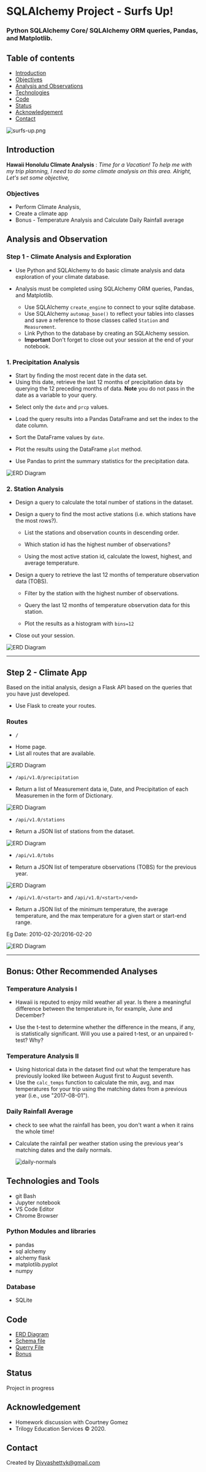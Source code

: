 # SQLAlchemy  Project - Surfs Up!### Python SQLAlchemy Core/ SQLAlchemy ORM queries, Pandas, and Matplotlib.## Table of contents* [Introduction ](#introduction )* [Objectives ](#objectives)* [Analysis and Observations ](#analysis-and-observation)* [Technologies](#technologies)* [Code](#code)* [Status](#status)* [Acknowledgement ](#acknowledgement )* [Contact](#contact)![surfs-up.png](Images/surfs-up.png)## Introduction__Hawaii Honolulu Climate Analysis__  : *Time for a Vacation! To help me with my trip planning, I need to do some climate analysis on this area. Alright, Let's set some objective,*### Objectives- Perform Climate Analysis, - Create a climate app- Bonus - Temperature Analysis and Calculate Daily Rainfall average## Analysis and Observation### Step 1 - Climate Analysis and Exploration- Use Python and SQLAlchemy to do basic climate analysis and data exploration of your climate database. - Analysis must be completed using SQLAlchemy ORM queries, Pandas, and Matplotlib.	* Use SQLAlchemy `create_engine` to connect to your sqlite database.	* Use SQLAlchemy `automap_base()` to reflect your tables into classes and save a reference 	   to those classes called `Station` and `Measurement`.	* Link Python to the database by creating an SQLAlchemy session.	* **Important** Don't forget to close out your session at the end of your notebook.### 1. Precipitation Analysis - Start by finding the most recent date in the data set.- Using this date, retrieve the last 12 months of precipitation data by querying the 12 preceding months of data. **Note** you do not pass in the date as a variable to your query.* Select only the `date` and `prcp` values.* Load the query results into a Pandas DataFrame and set the index to the date column.* Sort the DataFrame values by `date`.* Plot the results using the DataFrame `plot` method.* Use Pandas to print the summary statistics for the precipitation data.![ERD Diagram](./EmployeeSQL/Data-Modeling-ERD/PH_ERDiagram.png) ### 2. Station Analysis* Design a query to calculate the total number of stations in the dataset.* Design a query to find the most active stations (i.e. which stations have the most rows?).  * List the stations and observation counts in descending order.  * Which station id has the highest number of observations?  * Using the most active station id, calculate the lowest, highest, and average temperature.* Design a query to retrieve the last 12 months of temperature observation data (TOBS).  * Filter by the station with the highest number of observations.  * Query the last 12 months of temperature observation data for this station.  * Plot the results as a histogram with `bins=12`* Close out your session.![ERD Diagram](./EmployeeSQL/Data-Modeling-ERD/PH_ERDiagram.png) - - -## Step 2 - Climate AppBased on the initial analysis, design a Flask API based on the queries that you have just developed.* Use Flask to create your routes.### Routes* `/`- Home page.- List all routes that are available.![ERD Diagram](./EmployeeSQL/Data-Modeling-ERD/PH_ERDiagram.png) * `/api/v1.0/precipitation`- Return a list of Measurement data ie, Date, and Precipitation of each Measuremen in the form of Dictionary.![ERD Diagram](./EmployeeSQL/Data-Modeling-ERD/PH_ERDiagram.png)   * `/api/v1.0/stations`- Return a JSON list of stations from the dataset.![ERD Diagram](./EmployeeSQL/Data-Modeling-ERD/PH_ERDiagram.png) * `/api/v1.0/tobs`- Return a JSON list of temperature observations (TOBS) for the previous year.![ERD Diagram](./EmployeeSQL/Data-Modeling-ERD/PH_ERDiagram.png) * `/api/v1.0/<start>` and `/api/v1.0/<start>/<end>`-  Return a JSON list of the minimum temperature, the average temperature, and the max temperature for a given start or start-end range.Eg Date: 2010-02-20/2016-02-20![ERD Diagram](./EmployeeSQL/Data-Modeling-ERD/PH_ERDiagram.png) - - -------------------------------------------------------------------------------------------## Bonus: Other Recommended Analyses### Temperature Analysis I* Hawaii is reputed to enjoy mild weather all year. Is there a meaningful difference between the temperature in, for example, June and December?* Use the t-test to determine whether the difference in the means, if any, is statistically significant. Will you use a paired t-test, or an unpaired t-test? Why?### Temperature Analysis II-  Using historical data in the dataset find out what the temperature has previously looked like between August first to August seventh.- Use the `calc_temps` function to calculate the min, avg, and max temperatures for your trip using the matching dates from a previous year (i.e., use "2017-08-01").### Daily Rainfall Average* check to see what the rainfall has been, you don't want a when it rains the whole time!* Calculate the rainfall per weather station using the previous year's matching dates and the daily normals.   ![daily-normals](Images/daily-normals.png)## Technologies and Tools* git Bash* Jupyter notebook* VS Code Editor* Chrome Browser### Python Modules and libraries* pandas * sql alchemy* alchemy flask* matplotlib.pyplot* numpy### Database* SQLite## Code - [ERD Diagram](/EmployeeSQL/Data-Modeling-ERD/PH_ERDiagram.png)- [Schema file](/EmployeeSQL/Data-Modeling-ERD/PH_ERD-Schema.sql)- [Querry File](/EmployeeSQL/Data_Analysis/PH_querry.sql)- [Bonus](/Bonus/PH-Bonus.ipynb)## StatusProject in progress## Acknowledgement - Homework discussion with Courtney Gomez- Trilogy Education Services © 2020.## ContactCreated by [Divyashettyk@gmail.com](#divyashettyk@gmail.com)